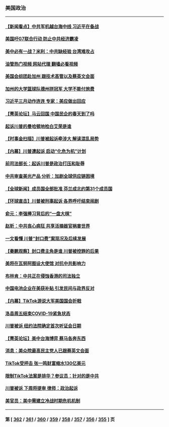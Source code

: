 ### 美国政治
---
#### [【新闻看点】中共军机越台海中线 习近平在备战](../../pages/ncid1078159/n13963483.md?04022045) 
#### [美国吁G7联合行动 防止中共经济霸凌](../../pages/ncid1078159/n13963564.md?04022045) 
#### [美中必有一战？米利：中共缺经验 台湾难攻占](../../pages/ncid1078159/n13963490.md?04022045) 
#### [油管热门视频 网站代理 翻墙必看视频](http://138.2.39.72:81/youtube.html?epic-marker?04022045)
#### [美国会组团赴加州 跟技术高管以及蔡英文会面](../../pages/ncid1078159/n13963538.md?04022045) 
#### [加州的大学篮球队德州拼冠军 大学不能付旅费](../../pages/ncid1078159/n13963466.md?04022045) 
#### [习近平三月动作连连 专家：美应做出回应](../../pages/ncid1078159/n13963399.md?04022045) 
#### [【菁英论坛】马云回国 中国民企的春天到了吗](../../pages/ncid1078159/n13963374.md?04022045) 
#### [起诉川普的曼哈顿地检白艾荣是谁](../../pages/ncid1078159/n13963347.md?04022045) 
#### [【时事金扫描】川普被起诉牵涉大 解读混乱局势](../../pages/ncid1078159/n13963361.md?04022045) 
#### [【内幕】川普遭起诉 启动“化危为机”计划](../../pages/ncid1078159/n13963334.md?04022045) 
#### [前司法部长：起诉川普是政治打压和耻辱](../../pages/ncid1078159/n13963330.md?04022045) 
#### [中共审查美光产品 分析：加剧全球供应链困境](../../pages/ncid1078159/n13963146.md?04022045) 
#### [【全球新闻】成员国全部批准 芬兰成北约第31个成员国](../../pages/ncid1078159/n13963059.md?04022045) 
#### [【环球直击】川普被刑事起诉 各界呼吁结束闹剧](../../pages/ncid1078159/n13962804.md?04022045) 
#### [俞元：李强捧习背后的“一盘大棋”](../../pages/ncid1078159/n13963042.md?04022045) 
#### [赵昕：中共丧心病狂 共享活摘器官祸害世界](../../pages/ncid1078159/n13963031.md?04022045) 
#### [一文看懂 川普“封口费”案现况及后续发展](../../pages/ncid1078159/n13962939.md?04022045) 
#### [【秦鹏观察】封口费主角是谁 川普被控罪的后果](../../pages/ncid1078159/n13962862.md?04022045) 
#### [美将在瓦努阿图设大使馆 对抗中共影响力](../../pages/ncid1078159/n13962934.md?04022045) 
#### [布林肯：中共正在侵蚀香港的司法独立](../../pages/ncid1078159/n13962839.md?04022045) 
#### [中国电池企业在美获补贴 引发民间与政界反对](../../pages/ncid1078159/n13962817.md?04022045) 
#### [【内幕】TikTok游说大军美国国会折戟](../../pages/ncid1078159/n13962800.md?04022045) 
#### [洛县周五结束COVID-19紧急状态](../../pages/ncid1078159/n13962846.md?04022045) 
#### [川普被诉 纽约法院确定首次听证会日期](../../pages/ncid1078159/n13962835.md?04022045) 
#### [【菁英论坛】美中台海博弈 蔡马各奔东西](../../pages/ncid1078159/n13962795.md?04022045) 
#### [消息：美众院最高民主党人已跟蔡英文会面](../../pages/ncid1078159/n13962808.md?04022045) 
#### [TikTok受抨击 张一鸣财富缩水130亿美元](../../pages/ncid1078159/n13962772.md?04022045) 
#### [限制TikTok法案是排华？参议员：针对的是中共](../../pages/ncid1078159/n13962784.md?04022045) 
#### [川普被诉 下周将提审 律师：政治起诉](../../pages/ncid1078159/n13962723.md?04022045) 
#### [美官员：美中需建立冷战时期危机机制](../../pages/ncid1078159/n13962530.md?04022045) 

---
#### 第 [ [362](./362.md?04022045) / [361](./361.md?04022045) / [360](./360.md?04022045) / [359](./359.md?04022045) / [358](./358.md?04022045) / [357](./357.md?04022045) / [356](./356.md?04022045) / [355](./355.md?04022045) ] 页
